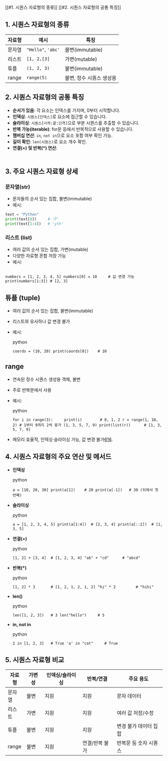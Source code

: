 [[#1. 시퀀스 자료형의 종류]]
[[#2. 시퀀스 자료형의 공통 특징]]
## 1. 시퀀스 자료형의 종류

| 자료형   | 예시                 | 특징             |
| ----- | ------------------ | -------------- |
| 문자열   | `"Hello"`, `'abc'` | 불변(immutable)  |
| 리스트   | `[1, 2,[3]`        | 가변(mutable)    |
| 튜플    | `(1, 2, 3)`        | 불변(immutable)  |
| range | `range(5)`         | 불변, 정수 시퀀스 생성용 |
## 2. 시퀀스 자료형의 공통 특징
- **순서가 있음**: 각 요소는 인덱스를 가지며, 0부터 시작합니다.
- **인덱싱**: `시퀀스[인덱스]`로 요소에 접근할 수 있습니다.
- **슬라이싱**: `시퀀스[시작:끝:간격]`으로 부분 시퀀스를 추출할 수 있습니다.
- **반복 가능(iterable)**: for문 등에서 반복적으로 사용할 수 있습니다.
- **멤버십 연산**: `in`, `not in`으로 요소 포함 여부 확인 가능.
- **길이 확인**: `len(시퀀스)`로 요소 개수 확인.
- **연결(+) 및 반복(*) 연산**:<font color="#ffffff"> 시퀀스끼리 연결하거나 반복 가능(단, range는 직접 연결/반복 불가)</font>

## 3. 주요 시퀀스 자료형 상세
### 문자열(str)
- 문자들의 순서 있는 집합, 불변(immutable)
- 예시:
```python
text = "Python"
print(text[0])     # 'P'
print(text[1:4])   # 'yth'
```
### 리스트 (list)
- 여러 값의 순서 있는 집합, 가변(mutable)
- 다양한 자료형 혼합 저장 가능
- 예시:
 ```python
 
```
    numbers = [1, 2, 3, 4, 5] numbers[0] = 10     # 값 변경 가능 print(numbers[1:3]) # [2, 3]
    

## **튜플 (tuple)**

- 여러 값의 순서 있는 집합, 불변(immutable)
    
- 리스트와 유사하나 값 변경 불가
    
- 예시:
    
    python
    
    `coords = (10, 20) print(coords[0])    # 10`
    

## **range**

- 연속된 정수 시퀀스 생성용 객체, 불변
    
- 주로 반복문에서 사용
    
- 예시:
    
    python
    
    `for i in range(3):     print(i)        # 0, 1, 2 r = range(1, 10, 2) # 1부터 9까지 2씩 증가 (1, 3, 5, 7, 9) print(list(r))      # [1, 3, 5, 7, 9]`
    
- 메모리 효율적, 인덱싱·슬라이싱 가능, 값 변경 불가[6](https://wikidocs.net/231367)[16](https://wikidocs.net/273745).
    

## 4. 시퀀스 자료형의 주요 연산 및 메서드

- **인덱싱**
    
    python
    
    `a = [10, 20, 30] print(a[1])    # 20 print(a[-1])   # 30 (뒤에서 첫 번째)`
    
- **슬라이싱**
    
    python
    
    `a = [1, 2, 3, 4, 5] print(a[1:4])  # [2, 3, 4] print(a[::2])  # [1, 3, 5]`
    
- **연결(+)**
    
    python
    
    `[1, 2] + [3, 4]  # [1, 2, 3, 4] "ab" + "cd"      # "abcd"`
    
- **반복(*)**
    
    python
    
    `[1, 2] * 3       # [1, 2, 1, 2, 1, 2] "hi" * 2         # "hihi"`
    
- **len()**
    
    python
    
    `len([1, 2, 3])   # 3 len("hello")     # 5`
    
- **in, not in**
    
    python
    
    `2 in [1, 2, 3]   # True 'a' in "cat"     # True`
    

## 5. 시퀀스 자료형 비교

|자료형|가변성|인덱싱/슬라이싱|반복/연결|주요 용도|
|---|---|---|---|---|
|문자열|불변|지원|지원|문자 데이터|
|리스트|가변|지원|지원|여러 값 저장/수정|
|튜플|불변|지원|지원|변경 불가 데이터 집합|
|range|불변|지원|연결/반복 불가|반복문 등 숫자 시퀀스|